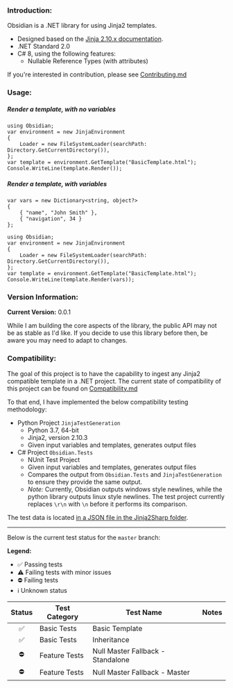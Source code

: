 ﻿### Introduction:

Obsidian is a .NET library for using Jinja2 templates.

- Designed based on the [Jinja 2.10.x documentation](https://jinja.palletsprojects.com/en/2.10.x/). 
- .NET Standard 2.0
- C# 8, using the following features:
  - Nullable Reference Types (with attributes)
  
If you're interested in contribution, please see [Contributing.md](Contributing.md)

### Usage:

##### Render a template, with no variables

```
using Obsidian;
var environment = new JinjaEnvironment
{
    Loader = new FileSystemLoader(searchPath: Directory.GetCurrentDirectory()),
};
var template = environment.GetTemplate("BasicTemplate.html");
Console.WriteLine(template.Render());
```

##### Render a template, with variables

```
var vars = new Dictionary<string, object?>
{
    { "name", "John Smith" },
    { "navigation", 34 }
};

using Obsidian;
var environment = new JinjaEnvironment
{
    Loader = new FileSystemLoader(searchPath: Directory.GetCurrentDirectory()),
};
var template = environment.GetTemplate("BasicTemplate.html");
Console.WriteLine(template.Render(vars));
```

### Version Information:

**Current Version:** 0.0.1

While I am building the core aspects of the library, the public API may not be as stable as I'd like.  If you decide to use this library before then, be aware you may need to adapt to changes.

### Compatibility:

The goal of this project is to have the capability to ingest any Jinja2 compatible template in a .NET project.  The current state of compatibility of this project can be found on [Compatibility.md](Compatibility.md)

To that end, I have implemented the below compatibility testing methodology:

- Python Project `JinjaTestGeneration`
    - Python 3.7, 64-bit
    - Jinja2, version 2.10.3
    - Given input variables and templates, generates output files
- C# Project `Obsidian.Tests`
    - NUnit Test Project
    - Given input variables and templates, generates output files
    - Compares the output from `Obsidian.Tests` and `JinjaTestGeneration` to ensure they provide the same output.
    - *Note:* Currently, Obsidian outputs windows style newlines, while the python library outputs linux style newlines.  The test project currently replaces `\r\n` with `\n` before it performs its comparison.

The test data is located [in a JSON file in the Jinja2Sharp folder](https://github.com/Jinja2Sharp/Jinja2Sharp/blob/master/Jinja2Sharp/TestData/Tests.json).

----

Below is the current test status for the `master` branch:

**Legend:**

- ✅ Passing tests
- ⚠ Failing tests with minor issues
- ⛔ Failing tests
- ℹ Unknown status

| Status | Test Category  | Test Name | Notes |
| :----: | -------------- | --------- | ----- |
| ✅ | Basic Tests | Basic Template |   |
| ✅ | Basic Tests    | Inheritance |  |
| ⛔ | Feature Tests | Null Master Fallback - Standalone |  |
| ⛔ | Feature Tests | Null Master Fallback - Master |  |
